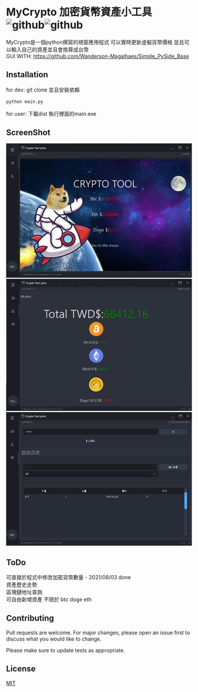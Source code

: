 # MyCrypto 加密貨幣資產小工具 ![github](https://img.shields.io/github/v/release/MuMuShy/CryptoTool)![github](https://img.shields.io/github/stars/MuMuShy/CryptoTool?style=social)

MyCrypto是一個python撰寫的視窗應用程式 可以實時更新虛擬貨幣價格 並且可以輸入自己的資產並且會換算成台幣  
GUI WITH: https://github.com/Wanderson-Magalhaes/Simple_PySide_Base

## Installation

for dev: git clone 並且安裝依賴

```bash
python main.py
```

for user: 下載dist 執行裡面的main.exe


## ScreenShot

![alt text](https://github.com/MuMuShy/CryptoTool/blob/main/screenshot/2.jpg)
![alt text](https://github.com/MuMuShy/CryptoTool/blob/main/screenshot/new.jpg)
![alt text](https://github.com/MuMuShy/CryptoTool/blob/main/screenshot/3.jpg)

## ToDo

可直接於程式中修改加密貨幣數量 - 2021/08/03 done  
資產歷史走勢  
區塊鏈地址查詢  
可自由新增資產 不限於 btc doge eth

## Contributing
Pull requests are welcome. For major changes, please open an issue first to discuss what you would like to change.

Please make sure to update tests as appropriate.

## License
[MIT](https://choosealicense.com/licenses/mit/)
